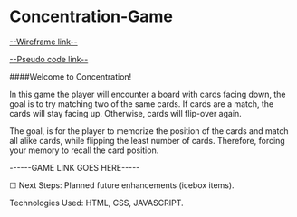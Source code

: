 # Concentration-Game


[--Wireframe link--](https://whimsical.com/concentration-game-5265hYtTQMcXMsGcaeERF4@2Ux7TurymND9W9Zg5DQ9)


[--Pseudo code link--](https://docs.google.com/document/d/1UxDKur2-RvQeKXYVvmFk5OAPOKE9MGswL-u-3QmGtPw/edit?usp=sharing)




####Welcome to Concentration! 

In this game the player will encounter a board with cards facing down, the goal is to try matching two of the same cards. If cards are a match, the cards will stay facing up. Otherwise, cards will flip-over again.  

The goal, is for the player to memorize the position of the cards and match all alike cards, while flipping the least number of cards. Therefore, forcing your memory to recall the card position.

 

------GAME LINK GOES HERE-----

☐ Next Steps: Planned future enhancements (icebox items).



Technologies Used: HTML, CSS, JAVASCRIPT. 

